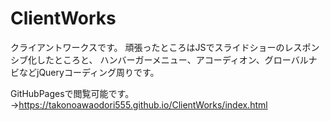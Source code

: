 # ClientWorks
クライアントワークスです。
頑張ったところはJSでスライドショーのレスポンシブ化したところと、
ハンバーガーメニュー、アコーディオン、グローバルナビなどjQueryコーディング周りです。

GitHubPagesで閲覧可能です。→https://takonoawaodori555.github.io/ClientWorks/index.html
